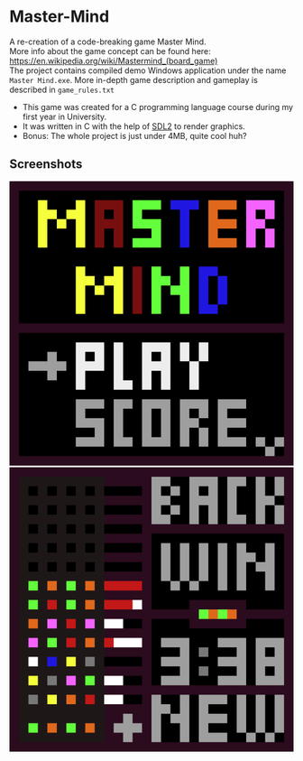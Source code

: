# Master-Mind
A re-creation of a code-breaking game Master Mind.<br />
More info about the game concept can be found here: https://en.wikipedia.org/wiki/Mastermind_(board_game) <br />
The project contains compiled demo Windows application under the name `Master Mind.exe`.
More in-depth game description and gameplay is described in `game_rules.txt`

- This game was created for a C programming language course during my first year in University.
- It was written in C with the help of [SDL2](https://www.libsdl.org/) to render graphics.
- Bonus: The whole project is just under 4MB, quite cool huh?

## Screenshots
![Screenshots](/PreviewImages/master_mind_menu.png)
![Screenshots](/PreviewImages/master_mind_gameplay.png)
